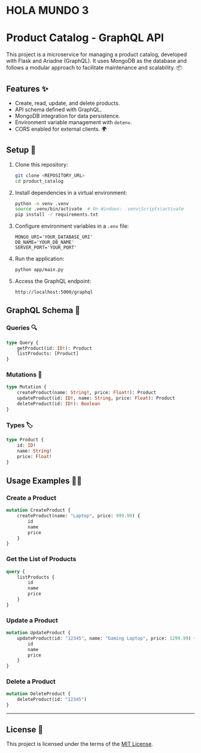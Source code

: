 # HOLA MUNDO 3

# Product Catalog - GraphQL API

This project is a microservice for managing a product catalog, developed with Flask and Ariadne (GraphQL). It uses MongoDB as the database and follows a modular approach to facilitate maintenance and scalability. 📦

## Features ✨
- Create, read, update, and delete products.
- API schema defined with GraphQL.
- MongoDB integration for data persistence.
- Environment variable management with `dotenv`.
- CORS enabled for external clients. 🌍

## Setup 🚀

1. Clone this repository:
   ```bash
   git clone <REPOSITORY_URL>
   cd product_catalog
   ```

2. Install dependencies in a virtual environment:
   ```bash
   python -m venv .venv
   source .venv/bin/activate  # On Windows: .venv\Scripts\activate
   pip install -r requirements.txt
   ```

3. Configure environment variables in a `.env` file:
   ```env
   MONGO_URI='YOUR_DATABASE_URI'
   DB_NAME='YOUR_DB_NAME'
   SERVER_PORT='YOUR_PORT'
   ```

4. Run the application:
   ```bash
   python app/main.py
   ```

5. Access the GraphQL endpoint:
   ```
   http://localhost:5000/graphql
   ```

## GraphQL Schema 📑

### **Queries** 🔍
```graphql
type Query {
    getProduct(id: ID!): Product
    listProducts: [Product]
}
```

### **Mutations** 🔨
```graphql
type Mutation {
    createProduct(name: String!, price: Float!): Product
    updateProduct(id: ID!, name: String, price: Float): Product
    deleteProduct(id: ID!): Boolean
}
```

### **Types** 🏷️
```graphql
type Product {
    id: ID!
    name: String!
    price: Float!
}
```

## Usage Examples 🧑‍💻

### Create a Product
```graphql
mutation CreateProduct {
    createProduct(name: "Laptop", price: 999.99) {
        id
        name
        price
    }
}
```

### Get the List of Products
```graphql
query {
    listProducts {
        id
        name
        price
    }
}
```

### Update a Product
```graphql
mutation UpdateProduct {
    updateProduct(id: "12345", name: "Gaming Laptop", price: 1299.99) {
        id
        name
        price
    }
}
```

### Delete a Product
```graphql
mutation DeleteProduct {
    deleteProduct(id: "12345")
}
```

---

## License 📄

This project is licensed under the terms of the [MIT License](LICENSE).

